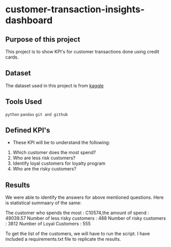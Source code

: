 # customer-transaction-insights-dashboard

## Purpose of this project
This project is to show KPI's for customer transactions done using credit cards.


## Dataset
The dataset used in this project is from [kaggle](https://www.kaggle.com/datasets/arjunbhasin2013/ccdata)


## Tools Used
`python`
`pandas`
`git and github`


## Defined KPI's

-  These KPI will be to understand the following:

1. Which customer does the most spend?
2. Who are less risk customers? 
3. Identify loyal customers for loyalty program 
4. Who are the risky customers?

## Results

We were able to identify the answers for above mentioned questions. Here is statistical summaary of the same: 

The customer who spends the most : C10574,the amount of spend : 49039.57
Number of less risky customers : 488
Number of risky customers : 3812
Number of Loyal Customers : 555

To get the list of the customers, we will have to run the script. I have included a requirements.txt file to replicate the results.

